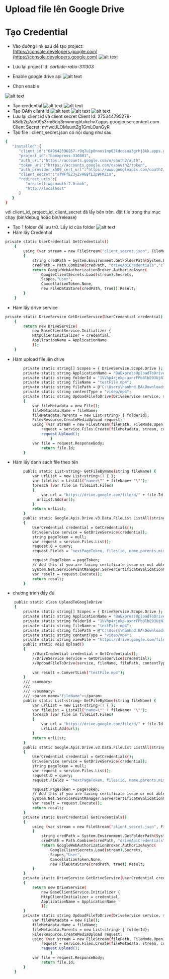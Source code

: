 # Upload file lên Google Drive
# Tạo Credential

- Vào đường link sau để tạo project:
[https://console.developers.google.com](https://console.developers.google.com)
![alt text](https://raw.githubusercontent.com/nguyenduchanh/books/master/Images/google_drive_create_project.png?token=ADEKSVMNWKRZW3EI63NUZZLAPZ35W "create project")

- Lưu lại project Id: *carbide-ratio-311303*
- Enable google drive api
![alt text](https://raw.githubusercontent.com/nguyenduchanh/books/57006875c246e5a89f9e7eba5c7ac192383c4738/Images/google_drive_enable_api.png "enable api")
- Chọn enable

![alt text](https://github.com/nguyenduchanh/books/blob/master/Images/google_drive_enable_api_form.png?raw=true "enable form")
- Tạo credential
![alt text](https://github.com/nguyenduchanh/books/blob/master/Images/google_drive_create_credential.png?raw=true "create credential 1")
![alt text](https://github.com/nguyenduchanh/books/blob/master/Images/google_drive_create_credential_2.png?raw=true "create credential 1")
- Tạo OAth client id
![alt text](https://github.com/nguyenduchanh/books/blob/master/Images/google_drive_create_OAuth_Client_Id.png?raw=true "OAth client id 1")
![alt text](https://github.com/nguyenduchanh/books/blob/master/Images/google_drive_create_OAuth_Client_Id_2.png?raw=true "OAth client id 2")
![alt text](https://github.com/nguyenduchanh/books/blob/master/Images/google_drive_create_OAuth_Client_Id_3.png?raw=true "OAth client id 3")
- Lưu lại client id và client secret
Client Id: 275344795279-k8db2g7ab09s3rm6dq3mvmngbtvkchv7.apps.googleusercontent.com
Client Secret: mYwdJLOMsuxtZg1GmLOanGyR
- Tạo file : client_secret.json có nội dụng như sau
```sh
{
   "installed":{
      "client_id":"649642596267-r9q7u1p0nnus1mp03kdcosua3grhj8kk.apps.googleusercontent.com",
      "project_id":"baexpress-310801",
      "auth_uri":"https://accounts.google.com/o/oauth2/auth",
      "token_uri":"https://accounts.google.com/o/oauth2/token",
      "auth_provider_x509_cert_url":"https://www.googleapis.com/oauth2/v1/certs",
      "client_secret":"sTWFfEZ3yZvH68fL2p9FMZiu",
      "redirect_uris":[
         "urn:ietf:wg:oauth:2.0:oob",
         "http://localhost"
      ]
   }
}
```
với client_id, project_id, client_secret đã lấy bên trên. đặt file trong thư mục chạy (bin/debug hoặc bin/release)
- Tạo 1 folder để lưu trữ. Lấy id của folder
![alt text](https://github.com/nguyenduchanh/books/blob/master/Images/google_drive_get_folder_id.png?raw=true "get folder id")
- Hàm lấy Credential
```sh
private static UserCredential GetCredentials()
    {
        using (var stream = new FileStream("client_secret.json", FileMode.Open, FileAccess.Read))
        {
            string credPath = System.Environment.GetFolderPath(System.Environment.SpecialFolder.Personal);
            credPath = Path.Combine(credPath, "driveApiCredentials","client_secreta.json");
            return GoogleWebAuthorizationBroker.AuthorizeAsync(
                GoogleClientSecrets.Load(stream).Secrets,
                Scopes,"User",
                CancellationToken.None,
                new FileDataStore(credPath, true)).Result;
        }
    }
```
- Hàm lấy drive service
```sh
private static DriveService GetDriveService(UserCredential credential)
    {
        return new DriveService(
            new BaseClientService.Initializer { 
            HttpClientInitializer = credential,
            ApplicationName = ApplicationName
            });
    }
```
- Hàm upload file lên drive
```sh
        private static string[] Scopes = { DriveService.Scope.Drive };
        private static string ApplicationName = "BaExpressUploadToDrive";
        private static string folderId = "1VVhp4rjekp-axnrFPb8lbE93UjN7GpGi";
        private static string fileName = "testFile.mp4";
        private static string filePath = @"C:\Users\hanhnd.BA\Downloads\Example.mp4";
        private static string contentType = "video/mp4";
        private static string UpdoadFileToDrive(DriveService service, string fileName, string filePath, string contentType) 
        {
            var fileMetadata = new File();
            fileMetadata.Name = fileName;
            fileMetadata.Parents = new List<string> { folderId};
            FilesResource.CreateMediaUpload request;
            using (var stream = new FileStream(filePath, FileMode.Open)) {
                request = service.Files.Create(fileMetadata, stream, contentType);
                request.Upload(); 
                    }
            var file = request.ResponseBody;
                return file.Id;
        }

```
- Hàm lấy danh sách file theo tên
```sh
        public static List<string> GetFileByName(string fileName) {
            var urlList = new List<string>() { };
            var fileList = ListAll("name=\"" + fileName+ "\"");
            foreach (var file in fileList.Files)
            {
                var url = "https://drive.google.com/file/d/" + file.Id.ToString() + "/view";
              urlList.Add(url);
            }
            return urlList;
        }
        public static Google.Apis.Drive.v3.Data.FileList ListAll(string query)
        {
            UserCredential credential = GetCredentials();
            DriveService service = GetDriveService(credential);
            string pageToken = null;
            var request = service.Files.List();
            request.Q = query;
            request.Fields = "nextPageToken, files(id, name,parents,mimeType)";

            request.PageToken = pageToken;
            // Add this if you are facing certificate issue or not able to connect from you machine
            System.Net.ServicePointManager.ServerCertificateValidationCallback = delegate (object sender, X509Certificate certificate, X509Chain chain, SslPolicyErrors sslPolicyErrors) { return true; };
            var result = request.Execute();
            return result;
        }

```

- chương trình đầy đủ
```sh
    public static class UploadToGoogleDrive
    {
        private static string[] Scopes = { DriveService.Scope.Drive };
        private static string ApplicationName = "BaExpressUploadToDrive";
        private static string folderId = "1VVhp4rjekp-axnrFPb8lbE93UjN7GpGi";
        private static string fileName = "testFile.mp4";
        private static string filePath = @"C:\Users\hanhnd.BA\Downloads\Example.mp4";
        private static string contentType = "video/mp4";
        private static string viewFile = "https://drive.google.com/file/d/{0}/view";
        public static void Upload()
        {
            //UserCredential credential = GetCredentials();
            //DriveService service = GetDriveService(credential);
            //UpdoadFileToDrive(service, fileName, filePath, contentType);
            
            var result = ConvertLink("testFile.mp4");
        }
        /// <summary>
        /// 
        /// </summary>
        /// <param name="fileName"></param>
        public static List<string> GetFileByName(string fileName) {
            var urlList = new List<string>() { };
            var fileList = ListAll("name=\"" + fileName+ "\"");
            foreach (var file in fileList.Files)
            {
                var url = "https://drive.google.com/file/d/" + file.Id.ToString() + "/view";
                urlList.Add(url);
            }
            return urlList;
        }
        public static Google.Apis.Drive.v3.Data.FileList ListAll(string query)
        {
            UserCredential credential = GetCredentials();
            DriveService service = GetDriveService(credential);
            string pageToken = null;
            var request = service.Files.List();
            request.Q = query;
            request.Fields = "nextPageToken, files(id, name,parents,mimeType)";

            request.PageToken = pageToken;
            // Add this if you are facing certificate issue or not able to connect from you machine
            System.Net.ServicePointManager.ServerCertificateValidationCallback = delegate (object sender, X509Certificate certificate, X509Chain chain, SslPolicyErrors sslPolicyErrors) { return true; };
            var result = request.Execute();
            return result;
        }
        private static UserCredential GetCredentials()
        {
            using (var stream = new FileStream("client_secret.json", FileMode.Open, FileAccess.Read))
            {
                string credPath = System.Environment.GetFolderPath(System.Environment.SpecialFolder.Personal);
                credPath = Path.Combine(credPath, "driveApiCredentials","client_secreta.json");
                return GoogleWebAuthorizationBroker.AuthorizeAsync(
                    GoogleClientSecrets.Load(stream).Secrets,
                    Scopes,"User",
                    CancellationToken.None,
                    new FileDataStore(credPath, true)).Result;
            }
        }
        private static DriveService GetDriveService(UserCredential credential)
        {
            return new DriveService(
                new BaseClientService.Initializer { 
                HttpClientInitializer = credential,
                ApplicationName = ApplicationName
                });
        }
        private static string UpdoadFileToDrive(DriveService service, string fileName, string filePath, string contentType) {
            var fileMetadata = new File();
            fileMetadata.Name = fileName;
            fileMetadata.Parents = new List<string> { folderId};
            FilesResource.CreateMediaUpload request;
            using (var stream = new FileStream(filePath, FileMode.Open)) {
                request = service.Files.Create(fileMetadata, stream, contentType);
                request.Upload(); 
                    }
            var file = request.ResponseBody;
                return file.Id;
        }
    }
```